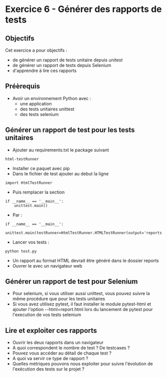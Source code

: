 # Exercice 6 - Générer des rapports de tests

## Objectifs
Cet exercice a pour objectifs :
* de générer un rapport de tests unitaire depuis unitest
* de générer un rapport de tests depuis Selenium
* d'apprendre à lire ces rapports

## Préèrequis
* Avoir un environnement Python avec : 
    * une application
    * des tests unitaires unittest
    * des tests selenium

## Générer un rapport de test pour les tests unitaires

* Ajouter au requirements.txt le package suivant
```
html-testRunner
```
* Installer ce paquet avec pip
* Dans le fichier de test ajouter au debut la ligne
```
import HtmlTestRunner
```
* Puis remplacer la section
```
if __name__ == '__main__':
	unittest.main()
```
* Par :
```
if __name__ == '__main__':
    unittest.main(testRunner=HtmlTestRunner.HTMLTestRunner(output='reports'))
```
* Lancer vos tests :
```
python test.py
```
* Un rapport au format HTML devrait être généré dans le dossier reports 
* Ouvrer le avec un navigateur web

## Générer un rapport de test pour Selenium
* Pour selenium, si vous utiliser aussi unittest, vous pouvez suivre la même procédure que pour les tests unitaires
* Si vous avez utilisez pytest, il faut installer le module pytest-html et ajouter l'option --html=report.html lors du lancement de pytest pour l'execution de vos tests selenium

## Lire et exploiter ces rapports

* Ouvrir les deux rapports dans un navigateur
* A quoi correspondent le nombre de test ? De testcases ?
* Pouvez vous accéder au détail de chaque test ?
* A quoi va servir ce type de rapport ?
* Quelles métriques pouvons nous exploiter pour suivre l'évolution de l'exécution des tests sur le projet ?
